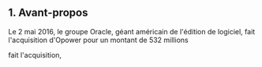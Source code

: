 ## 1. Avant-propos

Le 2 mai 2016, le groupe Oracle, géant américain de l'édition de logiciel, fait l'acquisition d'Opower pour un montant de 532 millions

fait l'acquisition, 
